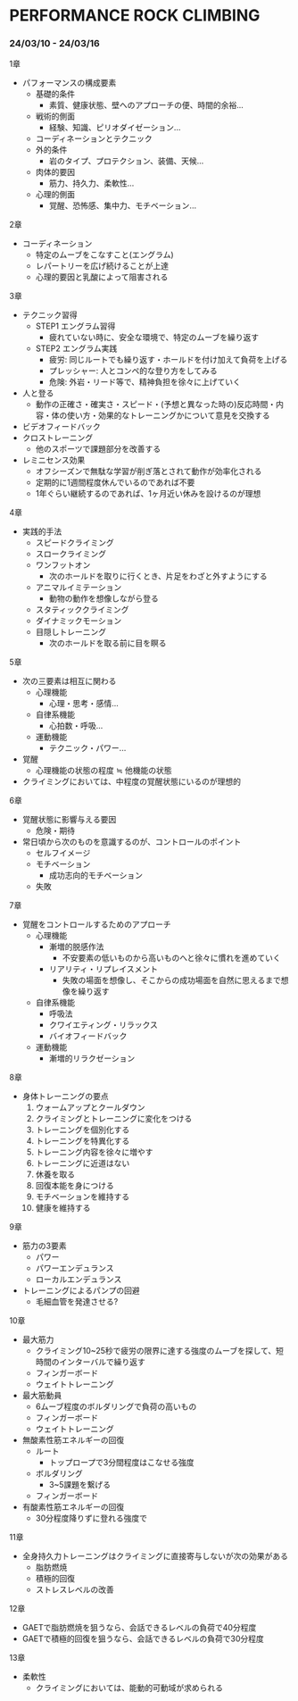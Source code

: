 # PERFORMANCE ROCK CLIMBING

### 24/03/10 - 24/03/16
1章
- パフォーマンスの構成要素
    - 基礎的条件
        - 素質、健康状態、壁へのアプローチの便、時間的余裕...
    - 戦術的側面
        - 経験、知識、ピリオダイゼーション...
    - コーディネーションとテクニック
    - 外的条件
        - 岩のタイプ、プロテクション、装備、天候...
    - 肉体的要因
        - 筋力、持久力、柔軟性...
    - 心理的側面
        - 覚醒、恐怖感、集中力、モチベーション...

2章
- コーディネーション
    - 特定のムーブをこなすこと(エングラム)
    - レパートリーを広げ続けることが上達
    - 心理的要因と乳酸によって阻害される

3章
- テクニック習得
    - STEP1 エングラム習得
        - 疲れていない時に、安全な環境で、特定のムーブを繰り返す
    - STEP2 エングラム実践
        - 疲労: 同じルートでも繰り返す・ホールドを付け加えて負荷を上げる
        - プレッシャー: 人とコンペ的な登り方をしてみる
        - 危険: 外岩・リード等で、精神負担を徐々に上げていく
- 人と登る
    - 動作の正確さ・確実さ・スピード・(予想と異なった時の)反応時間・内容・体の使い方・効果的なトレーニングかについて意見を交換する
- ビデオフィードバック
- クロストレーニング
    - 他のスポーツで課題部分を改善する
- レミニセンス効果
    - オフシーズンで無駄な学習が削ぎ落とされて動作が効率化される
    - 定期的に1週間程度休んでいるのであれば不要
    - 1年ぐらい継続するのであれば、1ヶ月近い休みを設けるのが理想

4章
- 実践的手法
    - スピードクライミング
    - スロークライミング
    - ワンフットオン
        - 次のホールドを取りに行くとき、片足をわざと外すようにする
    - アニマルイミテーション
        - 動物の動作を想像しながら登る
    - スタティッククライミング
    - ダイナミックモーション
    - 目隠しトレーニング
        - 次のホールドを取る前に目を瞑る

5章
- 次の三要素は相互に関わる
    - 心理機能
        - 心理・思考・感情...
    - 自律系機能
        - 心拍数・呼吸...
    - 運動機能
        - テクニック・パワー...
- 覚醒
    - 心理機能の状態の程度 ≒ 他機能の状態
- クライミングにおいては、中程度の覚醒状態にいるのが理想的

6章
- 覚醒状態に影響与える要因
    - 危険・期待
- 常日頃から次のものを意識するのが、コントロールのポイント
    - セルフイメージ
    - モチベーション
        - 成功志向的モチベーション
    - 失敗

7章
- 覚醒をコントロールするためのアプローチ
    - 心理機能
        - 漸増的脱感作法
            - 不安要素の低いものから高いものへと徐々に慣れを進めていく
        - リアリティ・リプレイスメント
            - 失敗の場面を想像し、そこからの成功場面を自然に思えるまで想像を繰り返す
    - 自律系機能
        - 呼吸法
        - クワイエティング・リラックス
        - バイオフィードバック
    - 運動機能
        - 漸増的リラクゼーション

8章
- 身体トレーニングの要点
    1. ウォームアップとクールダウン
    2. クライミングとトレーニングに変化をつける
    3. トレーニングを個別化する
    4. トレーニングを特異化する
    5. トレーニング内容を徐々に増やす
    6. トレーニングに近道はない
    7. 休養を取る
    8. 回復本能を身につける
    9. モチベーションを維持する
    10. 健康を維持する

9章
- 筋力の3要素
    - パワー
    - パワーエンデュランス
    - ローカルエンデュランス
- トレーニングによるパンプの回避
    - 毛細血管を発達させる?

10章
- 最大筋力
    - クライミング10~25秒で疲労の限界に達する強度のムーブを探して、短時間のインターバルで繰り返す
    - フィンガーボード
    - ウェイトトレーニング
- 最大筋動員
    - 6ムーブ程度のボルダリングで負荷の高いもの
    - フィンガーボード
    - ウェイトトレーニング
- 無酸素性筋エネルギーの回復
    - ルート
        - トップロープで3分間程度はこなせる強度
    - ボルダリング
        - 3~5課題を繋げる
    - フィンガーボード
- 有酸素性筋エネルギーの回復
    - 30分程度降りずに登れる強度で

11章
- 全身持久力トレーニングはクライミングに直接寄与しないが次の効果がある
    - 脂肪燃焼
    - 積極的回復
    - ストレスレベルの改善

12章
- GAETで脂肪燃焼を狙うなら、会話できるレベルの負荷で40分程度
- GAETで積極的回復を狙うなら、会話できるレベルの負荷で30分程度

13章
- 柔軟性
    - クライミングにおいては、能動的可動域が求められる
